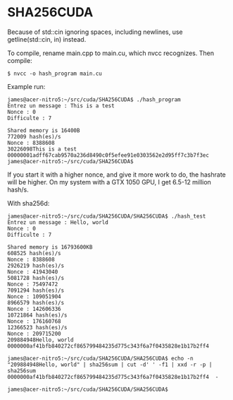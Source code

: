 # SHA256CUDA

Because of std::cin ignoring spaces, including newlines, use getline(std::cin, in) instead.

To compile, rename main.cpp to main.cu, which nvcc recognizes.  Then compile:

`$ nvcc -o hash_program main.cu`

Example run:

```
james@acer-nitro5:~/src/cuda/SHA256CUDA$ ./hash_program 
Entrez un message : This is a test
Nonce : 0
Difficulte : 7

Shared memory is 16400B
772009 hash(es)/s
Nonce : 8388608
30226098This is a test
00000001adff67cab9570a236d8490c0f5efee91e0303562e2d95ff7c3b7f3ec
james@acer-nitro5:~/src/cuda/SHA256CUDA$
```

If you start it with a higher nonce, and give it more work to do, the hashrate will be higher.
On my system with a GTX 1050 GPU, I get 6.5-12 million hash/s.

With sha256d:

```
james@acer-nitro5:~/src/cuda/SHA256CUDA/SHA256CUDA$ ./hash_test 
Entrez un message : Hello, world
Nonce : 0
Difficulte : 7

Shared memory is 16793600KB
608525 hash(es)/s
Nonce : 8388608
2926219 hash(es)/s
Nonce : 41943040
5081728 hash(es)/s
Nonce : 75497472
7091294 hash(es)/s
Nonce : 109051904
8966579 hash(es)/s
Nonce : 142606336
10721864 hash(es)/s
Nonce : 176160768
12366523 hash(es)/s
Nonce : 209715200
209884948Hello, world
0000000af41bfb840272cf865799484235d775c343f6a7f0435828e1b17b2ff4

james@acer-nitro5:~/src/cuda/SHA256CUDA/SHA256CUDA$ echo -n "209884948Hello, world" | sha256sum | cut -d' ' -f1 | xxd -r -p | sha256sum
0000000af41bfb840272cf865799484235d775c343f6a7f0435828e1b17b2ff4  -

james@acer-nitro5:~/src/cuda/SHA256CUDA/SHA256CUDA$
```
